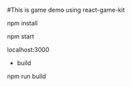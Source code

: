 #This is game demo using react-game-kit

npm install

npm start

localhost:3000

- build 

npm run build

